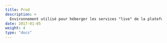 ```yaml
---
title: Prod
description: >
  Environnement utilisé pour héberger les services "live" de la plateforme, dans un état prêt à l'utilisation par les usagers finaux.
date: 2017-01-05
weight: 4
type: "docs"
---
```


